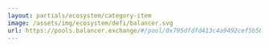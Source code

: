 ```yaml
---
layout: partials/ecosystem/category-item
image: /assets/img/ecosystem/defi/balancer.svg
url: https://pools.balancer.exchange/#/pool/0x795dfdfd413c4a9492cef5b58723f9fb3c8af624
---
```

